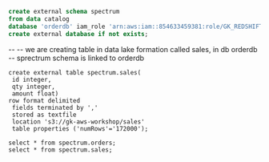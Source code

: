```sql
create external schema spectrum
from data catalog 
database 'orderdb' iam_role 'arn:aws:iam::854633459381:role/GK_REDSHIFT_S3'
create external database if not exists;
```
--
-- we are creating table in data lake formation called sales, in db orderdb
-- sprectrum schema is linked to orderdb

```
create external table spectrum.sales(
 id integer,
 qty integer,
 amount float)
row format delimited
 fields terminated by ','
 stored as textfile
 location 's3://gk-aws-workshop/sales'
 table properties ('numRows'='172000');
```

```
select * from spectrum.orders;
select * from spectrum.sales;
```
